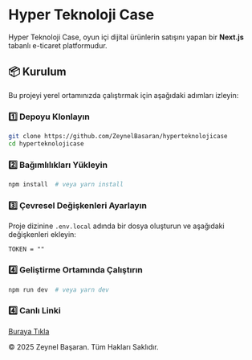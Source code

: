 # Hyper Teknoloji Case

Hyper Teknoloji Case, oyun içi dijital ürünlerin satışını yapan bir **Next.js** tabanlı e-ticaret platformudur.


## 📦 Kurulum

Bu projeyi yerel ortamınızda çalıştırmak için aşağıdaki adımları izleyin:

### 1️⃣ Depoyu Klonlayın
```sh
git clone https://github.com/ZeynelBasaran/hyperteknolojicase
cd hyperteknolojicase
```

### 2️⃣ Bağımlılıkları Yükleyin
```sh
npm install  # veya yarn install
```

### 3️⃣ Çevresel Değişkenleri Ayarlayın
Proje dizinine `.env.local` adında bir dosya oluşturun ve aşağıdaki değişkenleri ekleyin:
```env
TOKEN = ""

```

### 4️⃣ Geliştirme Ortamında Çalıştırın
```sh
npm run dev  # veya yarn dev
```

### 4️⃣ Canlı Linki

[Buraya Tıkla](https://hyperteknoloji.netlify.app/)


© 2025 Zeynel Başaran. Tüm Hakları Saklıdır.

